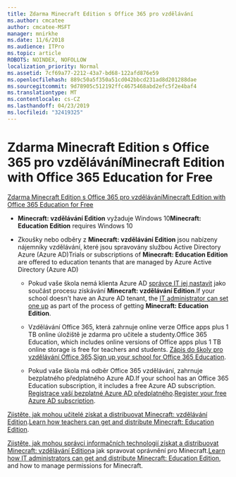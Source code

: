 ```yaml
---
title: Zdarma Minecraft Edition s Office 365 pro vzdělávání
ms.author: cmcatee
author: cmcatee-MSFT
manager: mnirkhe
ms.date: 11/6/2018
ms.audience: ITPro
ms.topic: article
ROBOTS: NOINDEX, NOFOLLOW
localization_priority: Normal
ms.assetid: 7cf69a77-2212-43a7-bd68-122afd876e59
ms.openlocfilehash: 889c50a5f350a51cd042bbcd231ad8d201288dae
ms.sourcegitcommit: 9d78905c512192ffc4675468abd2efc5f2e4baf4
ms.translationtype: MT
ms.contentlocale: cs-CZ
ms.lasthandoff: 04/23/2019
ms.locfileid: "32419325"
---
```

# <a name="minecraft-edition-with-office-365-education-for-free"></a><span data-ttu-id="523d4-102">Zdarma Minecraft Edition s Office 365 pro vzdělávání</span><span class="sxs-lookup"><span data-stu-id="523d4-102">Minecraft Edition with Office 365 Education for Free</span></span>

[<span data-ttu-id="523d4-103">Zdarma Minecraft Edition s Office 365 pro vzdělávání</span><span class="sxs-lookup"><span data-stu-id="523d4-103">Minecraft Edition with Office 365 Education for Free</span></span>](https://docs.microsoft.com/education/windows/get-minecraft-for-education)
  
- <span data-ttu-id="523d4-104">**Minecraft: vzdělávání Edition** vyžaduje Windows 10</span><span class="sxs-lookup"><span data-stu-id="523d4-104">**Minecraft: Education Edition** requires Windows 10</span></span> 
    
- <span data-ttu-id="523d4-105">Zkoušky nebo odběry z **Minecraft: vzdělávání Edition** jsou nabízeny nájemníky vzdělávání, které jsou spravovány službou Active Directory Azure (Azure AD)</span><span class="sxs-lookup"><span data-stu-id="523d4-105">Trials or subscriptions of **Minecraft: Education Edition** are offered to education tenants that are managed by Azure Active Directory (Azure AD)</span></span> 
    
  - <span data-ttu-id="523d4-106">Pokud vaše škola nemá klienta Azure AD [správce IT jej nastavit](https://docs.microsoft.com/education/windows/school-get-minecraft) jako součást procesu získávání **Minecraft: vzdělávání Edition**.</span><span class="sxs-lookup"><span data-stu-id="523d4-106">If your school doesn't have an Azure AD tenant, the [IT administrator can set one up](https://docs.microsoft.com/education/windows/school-get-minecraft) as part of the process of getting **Minecraft: Education Edition**.</span></span>
    
  - <span data-ttu-id="523d4-107">Vzdělávání Office 365, která zahrnuje online verze Office apps plus 1 TB online úložiště je zdarma pro učitele a studenty.</span><span class="sxs-lookup"><span data-stu-id="523d4-107">Office 365 Education, which includes online versions of Office apps plus 1 TB online storage is free for teachers and students.</span></span> <span data-ttu-id="523d4-108">[Zápis do školy pro vzdělávání Office 365](https://products.office.com/academic/office-365-education-plan).</span><span class="sxs-lookup"><span data-stu-id="523d4-108">[Sign up your school for Office 365 Education](https://products.office.com/academic/office-365-education-plan).</span></span>
    
  - <span data-ttu-id="523d4-109">Pokud vaše škola má odběr Office 365 vzdělávání, zahrnuje bezplatného předplatného Azure AD.</span><span class="sxs-lookup"><span data-stu-id="523d4-109">If your school has an Office 365 Education subscription, it includes a free Azure AD subscription.</span></span> <span data-ttu-id="523d4-110">[Registrace vaší bezplatné Azure AD předplatného](https://msdn.microsoft.com/library/windows/hardware/mt703369%28v=vs.85%29.aspx).</span><span class="sxs-lookup"><span data-stu-id="523d4-110">[Register your free Azure AD subscription](https://msdn.microsoft.com/library/windows/hardware/mt703369%28v=vs.85%29.aspx).</span></span>
    
<span data-ttu-id="523d4-111">[Zjistěte, jak mohou učitelé získat a distribuovat Minecraft: vzdělávání Edition](https://docs.microsoft.com/education/windows/teacher-get-minecraft).</span><span class="sxs-lookup"><span data-stu-id="523d4-111">[Learn how teachers can get and distribute Minecraft: Education Edition](https://docs.microsoft.com/education/windows/teacher-get-minecraft).</span></span>
  
<span data-ttu-id="523d4-112">[Zjistěte, jak mohou správci informačních technologií získat a distribuovat Minecraft: vzdělávání Edition](https://docs.microsoft.com/education/windows/school-get-minecraft)a jak spravovat oprávnění pro Minecraft.</span><span class="sxs-lookup"><span data-stu-id="523d4-112">[Learn how IT administrators can get and distribute Minecraft: Education Edition](https://docs.microsoft.com/education/windows/school-get-minecraft), and how to manage permissions for Minecraft.</span></span>
  

